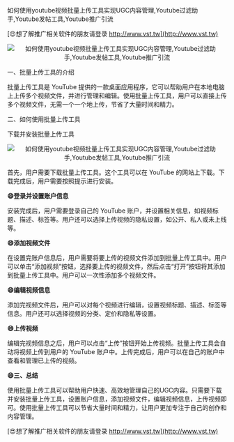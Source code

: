 如何使用youtube视频批量上传工具实现UGC内容管理,Youtube过滤助手,Youtube发帖工具,Youtube推广引流

[😍想了解推广相关软件的朋友请登录 http://www.vst.tw](http://www.vst.tw)

 <center><img src="https://vst.tw/MP4/tuiguang/png/5.png" alt="如何使用youtube视频批量上传工具实现UGC内容管理,Youtube过滤助手,Youtube发帖工具,Youtube推广引流"></center>

一、批量上传工具的介绍

批量上传工具是 YouTube 提供的一款桌面应用程序，它可以帮助用户在本地电脑上上传多个视频文件，并进行管理和编辑。使用批量上传工具，用户可以直接上传多个视频文件，无需一个一个地上传，节省了大量时间和精力。

二、如何使用批量上传工具

下载并安装批量上传工具

 <center><img src="https://vst.tw/MP4/tuiguang/png/1.png" alt="如何使用youtube视频批量上传工具实现UGC内容管理,Youtube过滤助手,Youtube发帖工具,Youtube推广引流"></center>

首先，用户需要下载批量上传工具。这个工具可以在 YouTube 的网站上下载。下载完成后，用户需要按照提示进行安装。

**😄登录并设置账户信息**

安装完成后，用户需要登录自己的 YouTube 账户，并设置相关信息，如视频标题、描述、标签等。用户还可以选择上传视频的隐私设置，如公开、私人或未上线等。

**😄添加视频文件**

在设置完账户信息后，用户需要将要上传的视频文件添加到批量上传工具中。用户可以单击“添加视频”按钮，选择要上传的视频文件，然后点击“打开”按钮将其添加到批量上传工具中。用户可以一次性添加多个视频文件。

**😄编辑视频信息**

添加完视频文件后，用户可以对每个视频进行编辑，设置视频标题、描述、标签等信息。用户还可以选择视频的分类、定价和隐私等设置。

**😄上传视频**

编辑完视频信息之后，用户可以点击“上传”按钮开始上传视频。批量上传工具会自动将视频上传到用户的 YouTube 账户中。上传完成后，用户可以在自己的账户中查看和管理已上传的视频。

**😄三、总结**

使用批量上传工具可以帮助用户快速、高效地管理自己的UGC内容。只需要下载并安装批量上传工具，设置账户信息，添加视频文件，编辑视频信息，上传视频即可。使用批量上传工具可以节省大量时间和精力，让用户更加专注于自己的创作和内容管理。

[😍想了解推广相关软件的朋友请登录 http://www.vst.tw](http://www.vst.tw)



